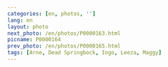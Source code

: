```yaml
---
categories: [en, photos, '']
lang: en
layout: photo
next_photo: /en/photos/P0000163.html
picname: P0000164
prev_photo: /en/photos/P0000165.html
tags: [Arne, Dead Springbock, Ingo, Leeza, Maggy]
---
```

